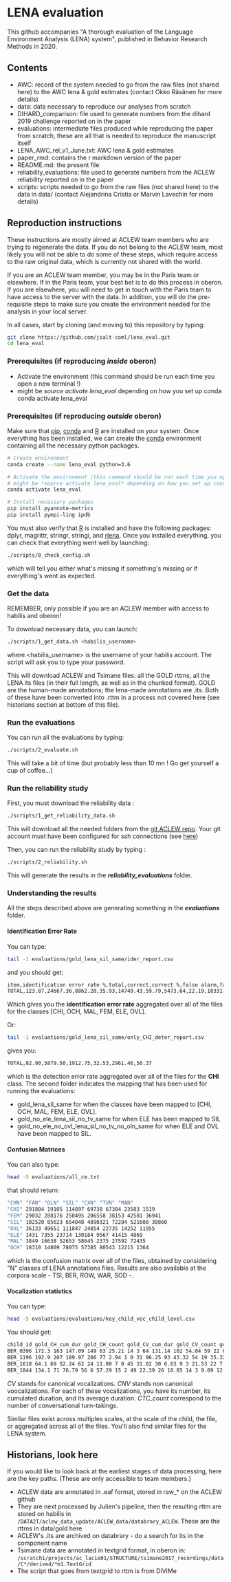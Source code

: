 # LENA evaluation

This github accompanies "A thorough evaluation of the Language Environment Analysis(LENA) system", published in Behavior Research Methods in 2020.

## Contents

- AWC: record of the system needed to go from the raw files (not shared here) to the AWC lena & gold estimates (contact Okko Räsänen for more details)- data: data necessary to reproduce our analyses from scratch- DIHARD_comparison: file used to generate numbers from the dihard 2019 challenge reported on in the paper- evaluations: intermediate files produced while reproducing the paper from scratch, these are all that is needed to reproduce the manuscript itself- LENA_AWC_rel_v1_June.txt: AWC lena & gold estimates- paper_rmd: contains the r markdown version of the paper- README.md: the present file- reliability_evaluations: file used to generate numbers from the ACLEW reliability reported on in the paper- scripts: scripts needed to go from the raw files (not shared here) to the data in data/ (contact Alejandrina Cristia or Marvin Lavechin for more details)

## Reproduction instructions

These instructions are mostly aimed at ACLEW team members who are trying to regenerate the data. If you do not belong to the ACLEW team, most likely you will not be able to do some of these steps, which require access to the raw original data, which is currently not shared with the world.

If you are an ACLEW team member, you may be in the Paris team or elsewhere. If in the Paris team, your best bet is to do this process in oberon. If you are elsewhere, you will need to get in touch with the Paris team to have access to the server with the data. In addition, you will do the pre-requisite steps to make sure you create the environment needed for the analysis in your local server.

In all cases, start by cloning (and moving to) this repository by typing:

```bash
git clone https://github.com/jsalt-coml/lena_eval.git
cd lena_eval
```


### Prerequisites (if reproducing *inside* oberon)

* Activate the environment (this command should be run each time you open a new terminal !)
* might be *source activate lena_eval* depending on how you set up conda
conda activate lena_eval



### Prerequisites (if reproducing *outside* oberon)


Make sure that [pip](https://pypi.org/project/pip/), [conda](https://docs.conda.io/en/latest/) and [R](https://www.r-project.org/) are installed on your system.
Once everything has been installed, we can create the [conda](https://docs.conda.io/en/latest/) environment containing all the necessary python packages.

```bash
# Create environment
conda create --name lena_eval python=3.6

# Activate the environment (this command should be run each time you open a new terminal !)
# might be *source activate lena_eval* depending on how you set up conda
conda activate lena_eval

# Install necessary packages
pip install pyannote-metrics
pip install pympi-ling ipdb
```

You must also verify that [R](https://www.r-project.org/) is installed and have the following packages: dplyr, magrittr, stringr, stringi, and [rlena](https://github.com/HomeBankCode/rlena).
Once you installed everything, you can check that everything went well by launching:

```bash
./scripts/0_check_config.sh
```

which will tell you either what's missing if something's missing or if everything's went as expected.

### Get the data 

REMEMBER, only possible if you are an ACLEW member with access to habilis and oberon!

To download necessary data, you can launch:

```bash
./scripts/1_get_data.sh <habilis_username>
```

where <habilis_username> is the username of your habilis account. 
The script will ask you to type your password.

This will download ACLEW and Tsimane files:  all the GOLD rttms, all the LENA its files (in their full length, as well as in the chunked format). GOLD are the human-made annotations; the lena-made annotations are .its. Both of these have been converted into .rttm in a process not covered here (see historians section at bottom of this file).

### Run the evaluations

You can run all the evaluations by typing:

```bash
./scripts/2_evaluate.sh
```

This will take a bit of time (but probably less than 10 mn ! Go get yourself a cup of coffee...)


### Run the reliability study

First, you must download the reliability data :

```bash
./scripts/1_get_reliability_data.sh
```

This will download all the needed folders from the [git ACLEW repo](https://github.com/aclew/).
Your git account must have been configured for ssh connections (see [here](https://build-me-the-docs-please.readthedocs.io/en/latest/Using_Git/SetUpSSHForGit.html))

Then, you can run the reliability study by typing : 

```bash
./scripts/2_reliability.sh
```

This will generate the results in the _**reliability_evaluations**_ folder.

### Understanding the results

All the steps described above are generating something in the _**evaluations**_ folder.

#### Identification Error Rate 

You can type: 

```bash
tail -1 evaluations/gold_lena_sil_same/ider_report.csv
```

and you should get:

```bash
item,identification error rate %,total,correct,correct %,false alarm,false alarm %,missed detection,missed detection %,confusion,confusion %
TOTAL,123.87,24667.36,8862.20,35.93,14749.43,59.79,5473.64,22.19,10331.52,41.88
```

Which gives you the **identification error rate** aggregated over all of the files for the classes [CHI, OCH, MAL, FEM, ELE, OVL].

Or: 

```bash
tail -1 evaluations/gold_lena_sil_same/only_CHI_deter_report.csv
```

gives you:

```bash
TOTAL,82.90,5879.50,1912.75,32.53,2961.46,50.37
```

which is the detection error rate aggregated over all of the files for the **CHI** class.
The second folder indicates the mapping that has been used for running the evaluations:

- gold_lena_sil_same for when the classes have been mapped to [CHI, OCH, MAL, FEM, ELE, OVL].
- gold_no_ele_lena_sil_no_tv_same for when ELE has been mapped to SIL
- gold_no_ele_no_ovl_lena_sil_no_tv_no_oln_same for when ELE and OVL have been mapped to SIL.

#### Confusion Matrices
You can also type:

```bash
head -5 evaluations/all_cm.txt
```

that should return:

```bash
"CHN" "FAN" "OLN" "SIL" "CXN" "TVN" "MAN"
"CHI" 291804 19105 114897 69738 67304 23583 1519
"FEM" 29032 288176 250495 206558 38153 42581 36941
"SIL" 102520 85623 654048 4890321 72284 521608 38860
"OVL" 36133 49651 111847 24854 22735 14252 11955
"ELE" 1431 7355 23714 130184 9567 41415 4869
"MAL" 3849 16638 52653 58645 2375 27592 72435
"OCH" 18310 14809 78075 57385 80543 12215 1364

```

which is the confusion matrix over all of the files, obtained by considering "N" classes of LENA annotations files.
Results are also available at the corpora scale - TSI, BER, ROW, WAR, SOD -.

#### Vocalization statistics

You can type:

```bash
head -5 evaluations/evaluations/key_child_voc_child_level.csv
```

You should get:

```bash
child_id gold_CH_cum_dur gold_CH_count gold_CV_cum_dur gold_CV_count gold_short_CV_count gold_CNV_cum_dur gold_CNV_count gold_short_CNV_count gold_CTC_count lena_CH_cum_dur lena_CH_count lena_CV_cum_dur lena_CV_count lena_short_CV_count lena_CNV_cum_dur lena_CNV_count lena_short_CNV_count lena_CTC_count gold_CH_mean gold_CV_mean gold_CNV_mean lena_CH_mean lena_CV_mean lena_CNV_mean
BER_0396 172.3 163 147.09 149 63 25.21 14 3 64 131.14 102 54.04 59 22 64.57 53 4 15 1.057 0.987 1.801 1.286 0.916 1.218
BER_1196 192.9 207 189.97 206 77 2.94 1 0 31 96.25 93 43.32 54 19 35.32 46 17 7 0.932 0.922 2.940 1.035 0.802 0.768
BER_1618 64.1 69 52.24 62 24 11.90 7 0 45 31.02 30 6.63 9 3 21.53 22 7 5 0.930 0.843 1.700 1.034 0.737 0.979
BER_1844 134.1 71 76.79 56 6 57.29 15 2 49 22.39 26 10.85 14 3 9.09 12 2 3 1.888 1.371 3.819 0.861 0.775 0.757
```

*CV* stands for canonical vocalizations.
*CNV* stands non canonical voocalizations.
For each of these vocalizations, you have its number, its cumulated duration, and its average duration.
*CTC_count* correspond to the number of conversational turn-takings.

Similar files exist across multiples scales, at the scale of the child, the file, or aggregated across all of the files.
You'll also find similar files for the LENA system.

## Historians, look here

If you would like to look back at the earliest stages of data processing, here are the key paths. (These are only accessible to team members.)

- ACLEW data are annotated in .eaf format, stored in raw_* on the ACLEW github
- They are next processed by Julien's pipeline, then the resulting rttm are stored on habilis in `/DATA2T/aclew_data_update/ACLEW_data/databrary_ACLEW`. These are the rttms in data/gold here
- ACLEW's .its are archived on databrary - do a search for its in the component name
- Tsimane data are annotated in textgrid format, in oberon in:  `/scratch1/projects/ac_lacie01/STRUCTURE/tsimane2017_recordings/data/C*/derived/*m1.TextGrid`
- The script that goes from textgrid to rttm is from DiViMe

